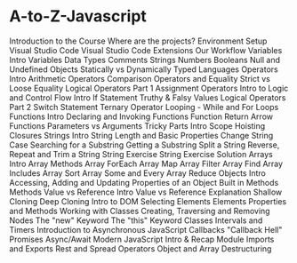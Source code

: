 # A-to-Z-Javascript
Introduction to the Course 
Where are the projects? 
Environment Setup 
Visual Studio Code
Visual Studio Code Extensions 
Our Workflow 
Variables Intro 
Variables 
Data Types 
Comments 
Strings 
Numbers 
Booleans 
Null and Undefined 
Objects 
Statically vs Dynamically Typed Languages 
Operators Intro
Arithmetic Operators
Comparison Operators and Equality
Strict vs Loose Equality
Logical Operators Part 1
Assignment Operators
Intro to Logic and Control Flow Intro 
If Statement 
Truthy & Falsy Values
Logical Operators Part 2
Switch Statement 
Ternary Operator 
Looping - While and For Loops 
Functions Intro 
Declaring and Invoking Functions 
Function Return
Arrow Functions
Parameters vs Arguments 
Tricky Parts Intro 
Scope 
Hoisting 
Closures 
Strings Intro 
String Length and Basic Properties 
Change String Case 
Searching for a Substring 
Getting a Substring 
Split a String 
Reverse, Repeat and Trim a String 
String Exercise
String Exercise Solution 
Arrays Intro 
Array Methods 
Array ForEach 
Array Map 
Array Filter 
Array Find 
Array Includes 
Array Sort 
Array Some and Every 
Array Reduce
Objects Intro 
Accessing, Adding and Updating Properties of an Object
Built in Methods 
Methods 
Value vs Reference Intro 
Value vs Reference Explanation 
Shallow Cloning
Deep Cloning 
Intro to DOM 
Selecting Elements 
Elements Properties and Methods 
Working with Classes 
Creating, Traversing and Removing Nodes 
The "new" Keyword 
The "this" Keyword 
Classes 
Intervals and Timers 
Introduction to Asynchronous JavaScript 
Callbacks 
"Callback Hell" 
Promises 
Async/Await 
Modern JavaScript Intro & Recap 
Module Imports and Exports 
Rest and Spread Operators 
Object and Array Destructuring 
